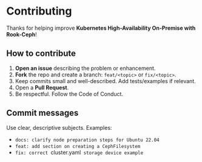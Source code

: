 # Contributing

Thanks for helping improve **Kubernetes High-Availability On-Premise with Rook-Ceph**!

## How to contribute
1. **Open an issue** describing the problem or enhancement.
2. **Fork** the repo and create a branch: `feat/<topic>` or `fix/<topic>`.
3. Keep commits small and well-described. Add tests/examples if relevant.
4. Open a **Pull Request**.
5. Be respectful. Follow the Code of Conduct.

## Commit messages
Use clear, descriptive subjects. Examples:
- `docs: clarify node preparation steps for Ubuntu 22.04`
- `feat: add section on creating a CephFilesystem`
- `fix: correct `cluster.yaml` storage device example`
